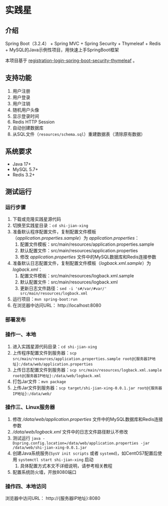 # 实践星

## 介绍

Spring Boot（3.2.4） + Spring MVC + Spring Security + Thymeleaf + Redis + MySQL的Java示例性项目，用快速上手SpringBoot框架

本项目基于 [registration-login-spring-boot-security-thymeleaf](https://github.com/knowledgefactory4u/registration-login-spring-boot-security-thymeleaf) 。

## 支持功能

1. 用户注册
2. 用户登录
3. 用户注销
4. 随机用户头像
5. 显示登录时间
6. Redis HTTP Session
7. 自动创建数据库
8. 从SQL文件（`resources/schema.sql`）重建数据表（清除原有数据）

## 系统要求

* Java 17+
* MySQL 5.7+
* Redis 3.2+

## 测试运行

### 运行步骤

1. 下载或克隆实践星源代码
2. 切换至实践星目录：`cd shi-jian-xing`
3. 准备默认程序配置文件，复制配置文件模板（*application.properties.sample*）为 *application.properties*：
   1. 配置文件模板：src/main/resources/application.properties.sample
   2. 默认配置文件：src/main/resources/application.properties
   3. 修改 *application.properties* 文件中的MySQL数据库和Redis连接参数
4. 准备默认日志配置文件，复制配置文件模板（*logback.xml.sample*）为 *logback.xml*：
   1. 配置文件模板：src/main/resources/logback.xml.sample
   2. 默认配置文件：src/main/resources/logback.xml
   3. 更新日志文件路径：`sed -i 's#/var/#var/' src/main/resources/logback.xml`
5. 运行项目：`mvn spring-boot:run`
6. 在浏览器中访问URL： http://localhost:8080

### 部署发布

### 操作一、本地

1. 进入实践星源代码目录：`cd shi-jian-xing`
2. 上传程序配置文件到服务器：`scp src/main/resources/application.properties.sample root@{服务器IP地址}:/data/web/application.properties`
3. 上传日志配置文件到服务器：`scp src/main/resources/logback.xml.sample root@{服务器IP地址}:/data/web/logback.xml`
4. 打包Jar文件：`mvn package`
5. 上传Jar文件到服务器：`scp target/shi-jian-xing-0.0.1.jar root@{服务器IP地址}:/data/web/`

### 操作三、Linux服务器

1. 修改 */data/web/application.properties* 文件中的MySQL数据库和Redis连接参数
2. */data/web/logback.xml* 文件中的日志文件路径默认不修改
3. 测试运行 `java -Dspring.config.location=/data/web/application.properties -jar /data/web/shi-jian-xing-0.0.1.jar`
4. 创建Java系统服务(`SysV init scripts` 或者 `systemd`)，如CentOS7配置后使用 `systemctl start shi-jian-xing` 启动
   1. 具体配置方式本文不详细说明，请参考相关教程
5. 配置系统防火墙，开放8080端口

### 操作四、本地访问

浏览器中访问URL： http://{服务器IP地址}:8080